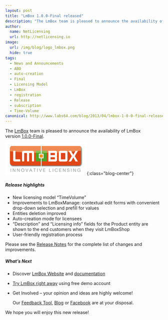 ```yaml
---
layout: post
title: "LmBox 1.0.0-Final released"
description: "The LmBox team is pleased to announce the availability of LmBox version 1.0.0-Final"
author:
  name: NetLicensing
  url: http://netlicensing.io
image:
  url: /img/blog/logo_lmbox.png
  hide: true
tags:
  - News and Announcements
  - ABO
  - auto-creation
  - Final
  - Licensing Model
  - LmBox
  - registration
  - Release
  - subscription
  - Time-Volume
canonical: http://www.labs64.com/blog/2013/04/lmbox-1-0-0-final-released/
---
```


The <a title="LmBox - Innovative License Management Solution" href="http://netlicensing.io">LmBox</a> team is pleased to announce the availability of LmBox version <a title="Release Notes - LmBox 1.0.0-Final" href="https://www.labs64.de/confluence/x/xQCo" target="_blank">1.0.0-Final</a>.

![LmBox](/img/blog/logo_lmbox.png "LmBox - Innovative License Management Solution"){:class="blog-center"}

##### Release highlights

  * New licensing model &#8220;TimeVolume&#8221;
  * Improvements to LmBoxManage: contextual edit forms with convenient drop-down selection and prefill for values
  * Entities deletion improved
  * Auto-creation mode for licensees
  * &#8220;Description&#8221; and &#8220;Licensing info&#8221; fields for the Product entity are shown to the end customers when they visit LmBoxShop
  * User-friendly registration process

Please see the <a title="Release Notes - LmBox 1.0.0-Final" href="https://www.labs64.de/confluence/x/xQCo" target="_blank">Release Notes</a> for the complete list of changes and improvements.

##### What&#8217;s Next

  * Discover <a title="LmBox - Innovative License Management Solution" href="http://netlicensing.io">LmBox Website</a> and <a title="LmBox documentation" href="https://www.labs64.de/confluence/x/pgCo" target="_blank">documentation</a>
  * <a title="LmBox - Innovative License Management Solution" href="https://go.netlicensing.io/app/v2/?lc=4b566c7e20&source=lmbox001" target="_blank">Try LmBox right away</a> using free demo account
  * Get Involved &#8211; your opinion and ideas are highly welcome!

    Our <a title="LmBox Feedback" href="https://netlicensing.uservoice.com" target="_blank" rel="nofollow">Feedback Tool</a>, [Blog](http://www.labs64.com/blog "Labs64 Blog") or <a title="Labs64 Facebook" href="https://www.facebook.com/NetLicensing" target="_blank" rel="nofollow">Facebook</a> are at your disposal.

We hope you will enjoy this new release!
